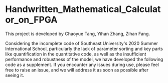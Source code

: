 # Handwritten_Mathematical_Calculator_on_FPGA
This project is developed by Chaoyue Tang, Yihan Zhang, Zihan Fang.

Considering the incomplete code of Southeast University's 2020 Summer International School, particularly the lack of parameter sorting and key parts like quantification in the quantitative code, as well as the insufficient performance and robustness of the model, we have developed the following code as a supplement. If you encounter any issues during use, please feel free to raise an issue, and we will address it as soon as possible after seeing it.
